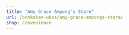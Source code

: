 ```yaml
---
title: "Amy Grace Ampong's Store"
url: /bonkokan-ubos/amy-grace-ampongs-store/
shop: convenience
---
```

